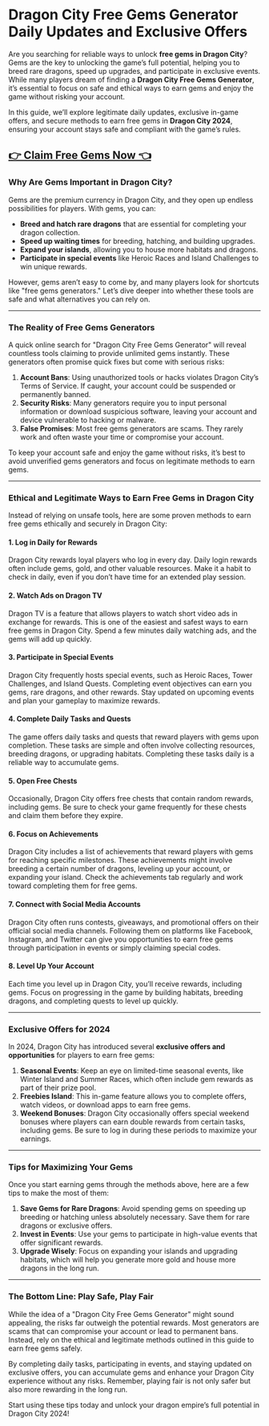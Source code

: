 # Dragon City Free Gems Generator Daily Updates and Exclusive Offers


Are you searching for reliable ways to unlock **free gems in Dragon City**? Gems are the key to unlocking the game’s full potential, helping you to breed rare dragons, speed up upgrades, and participate in exclusive events. While many players dream of finding a **Dragon City Free Gems Generator**, it’s essential to focus on safe and ethical ways to earn gems and enjoy the game without risking your account.  

In this guide, we’ll explore legitimate daily updates, exclusive in-game offers, and secure methods to earn free gems in **Dragon City 2024**, ensuring your account stays safe and compliant with the game’s rules.  

## [👉 Claim Free Gems Now 👈](https://offers.besteventtoday.com/gems/)

### **Why Are Gems Important in Dragon City?**  

Gems are the premium currency in Dragon City, and they open up endless possibilities for players. With gems, you can:  

- **Breed and hatch rare dragons** that are essential for completing your dragon collection.  
- **Speed up waiting times** for breeding, hatching, and building upgrades.  
- **Expand your islands**, allowing you to house more habitats and dragons.  
- **Participate in special events** like Heroic Races and Island Challenges to win unique rewards.  

However, gems aren’t easy to come by, and many players look for shortcuts like "free gems generators." Let’s dive deeper into whether these tools are safe and what alternatives you can rely on.  

---

### **The Reality of Free Gems Generators**  

A quick online search for "Dragon City Free Gems Generator" will reveal countless tools claiming to provide unlimited gems instantly. These generators often promise quick fixes but come with serious risks:  

1. **Account Bans**: Using unauthorized tools or hacks violates Dragon City’s Terms of Service. If caught, your account could be suspended or permanently banned.  
2. **Security Risks**: Many generators require you to input personal information or download suspicious software, leaving your account and device vulnerable to hacking or malware.  
3. **False Promises**: Most free gems generators are scams. They rarely work and often waste your time or compromise your account.  

To keep your account safe and enjoy the game without risks, it’s best to avoid unverified gems generators and focus on legitimate methods to earn gems.  

---

### **Ethical and Legitimate Ways to Earn Free Gems in Dragon City**  

Instead of relying on unsafe tools, here are some proven methods to earn free gems ethically and securely in Dragon City:  

#### **1. Log in Daily for Rewards**  
Dragon City rewards loyal players who log in every day. Daily login rewards often include gems, gold, and other valuable resources. Make it a habit to check in daily, even if you don’t have time for an extended play session.  

#### **2. Watch Ads on Dragon TV**  
Dragon TV is a feature that allows players to watch short video ads in exchange for rewards. This is one of the easiest and safest ways to earn free gems in Dragon City. Spend a few minutes daily watching ads, and the gems will add up quickly.  

#### **3. Participate in Special Events**  
Dragon City frequently hosts special events, such as Heroic Races, Tower Challenges, and Island Quests. Completing event objectives can earn you gems, rare dragons, and other rewards. Stay updated on upcoming events and plan your gameplay to maximize rewards.  

#### **4. Complete Daily Tasks and Quests**  
The game offers daily tasks and quests that reward players with gems upon completion. These tasks are simple and often involve collecting resources, breeding dragons, or upgrading habitats. Completing these tasks daily is a reliable way to accumulate gems.  

#### **5. Open Free Chests**  
Occasionally, Dragon City offers free chests that contain random rewards, including gems. Be sure to check your game frequently for these chests and claim them before they expire.  

#### **6. Focus on Achievements**  
Dragon City includes a list of achievements that reward players with gems for reaching specific milestones. These achievements might involve breeding a certain number of dragons, leveling up your account, or expanding your island. Check the achievements tab regularly and work toward completing them for free gems.  

#### **7. Connect with Social Media Accounts**  
Dragon City often runs contests, giveaways, and promotional offers on their official social media channels. Following them on platforms like Facebook, Instagram, and Twitter can give you opportunities to earn free gems through participation in events or simply claiming special codes.  

#### **8. Level Up Your Account**  
Each time you level up in Dragon City, you’ll receive rewards, including gems. Focus on progressing in the game by building habitats, breeding dragons, and completing quests to level up quickly.  

---

### **Exclusive Offers for 2024**  

In 2024, Dragon City has introduced several **exclusive offers and opportunities** for players to earn free gems:  

1. **Seasonal Events**: Keep an eye on limited-time seasonal events, like Winter Island and Summer Races, which often include gem rewards as part of their prize pool.  
2. **Freebies Island**: This in-game feature allows you to complete offers, watch videos, or download apps to earn free gems.  
3. **Weekend Bonuses**: Dragon City occasionally offers special weekend bonuses where players can earn double rewards from certain tasks, including gems. Be sure to log in during these periods to maximize your earnings.  

---

### **Tips for Maximizing Your Gems**  

Once you start earning gems through the methods above, here are a few tips to make the most of them:  

1. **Save Gems for Rare Dragons**: Avoid spending gems on speeding up breeding or hatching unless absolutely necessary. Save them for rare dragons or exclusive offers.  
2. **Invest in Events**: Use your gems to participate in high-value events that offer significant rewards.  
3. **Upgrade Wisely**: Focus on expanding your islands and upgrading habitats, which will help you generate more gold and house more dragons in the long run.  

---

### **The Bottom Line: Play Safe, Play Fair**  

While the idea of a "Dragon City Free Gems Generator" might sound appealing, the risks far outweigh the potential rewards. Most generators are scams that can compromise your account or lead to permanent bans. Instead, rely on the ethical and legitimate methods outlined in this guide to earn free gems safely.  

By completing daily tasks, participating in events, and staying updated on exclusive offers, you can accumulate gems and enhance your Dragon City experience without any risks. Remember, playing fair is not only safer but also more rewarding in the long run.  

Start using these tips today and unlock your dragon empire’s full potential in Dragon City 2024!  
